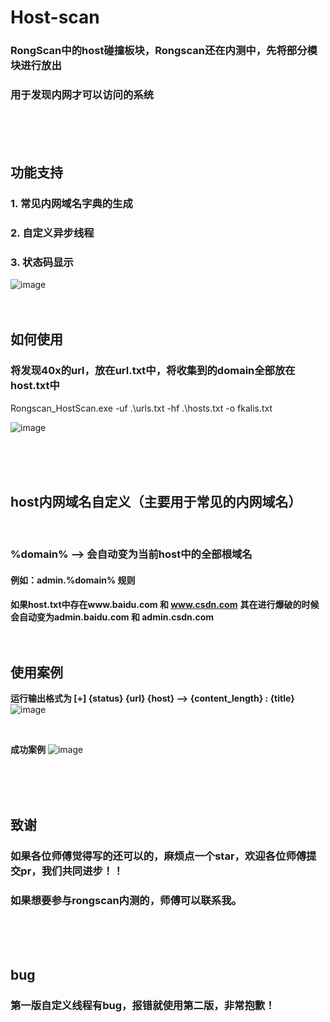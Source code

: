 # Host-scan
### RongScan中的host碰撞板块，Rongscan还在内测中，先将部分模块进行放出
### 用于发现内网才可以访问的系统
<br>
<br>
<br>

## 功能支持
### 1. 常见内网域名字典的生成 
### 2. 自定义异步线程
### 3. 状态码显示
![image](https://github.com/FFR66/host-scan/assets/110553194/d7d8c1b5-3bfa-4e48-a138-9dde0dc18f6c)
<br>
<br>
<br>

## 如何使用
### 将发现40x的url，放在url.txt中，将收集到的domain全部放在host.txt中
  Rongscan_HostScan.exe -uf .\urls.txt -hf .\hosts.txt -o fkalis.txt
  <br>
   
  ![image](https://github.com/FFR66/host-scan/assets/110553194/d3ca7366-15f9-4e9d-8e91-c12782dd3919)



<br>
<br>
<br>

## host内网域名自定义（主要用于常见的内网域名）
<br>

### %domain% --> 会自动变为当前host中的全部根域名
#### 例如：admin.%domain% 规则
**如果host.txt中存在www.baidu.com 和 www.csdn.com**
**其在进行爆破的时候会自动变为admin.baidu.com 和 admin.csdn.com**
<br>
<br>
<br>


## 使用案例


**运行输出格式为 [+] {status} {url} {host}  -->  {content_length} : {title}**
![image](https://github.com/FFR66/host-scan/assets/110553194/1027f1f3-5359-4f6a-946c-60e33d91c254)

<br>

**成功案例**
![image](https://github.com/FFR66/host-scan/assets/110553194/c9a47f3e-ac85-4113-bd56-e9c0e77ceee3)



<br>
<br>
<br>




## 致谢
### 如果各位师傅觉得写的还可以的，麻烦点一个star，欢迎各位师傅提交pr，我们共同进步！！
### 如果想要参与rongscan内测的，师傅可以联系我。


<br>
<br>
<br>

## bug
### 第一版自定义线程有bug，报错就使用第二版，非常抱歉！
